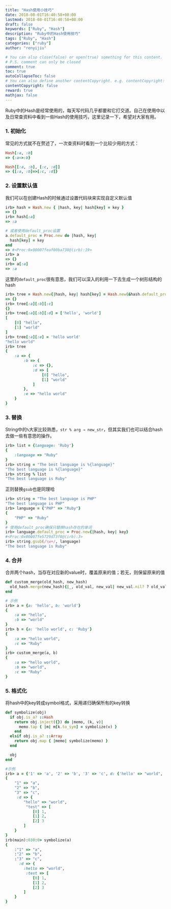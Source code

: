 ```yaml
---
title: "Hash使用小技巧"
date: 2018-08-01T16:40:58+08:00
lastmod: 2018-08-01T16:40:58+08:00
draft: false
keywords: ["Ruby", "Hash"]
description: "Ruby中的Hash使用技巧"
tags: ["Ruby", "Hash"]
categories: ["ruby"]
author: "renyijiu"

# You can also close(false) or open(true) something for this content.
# P.S. comment can only be closed
comment: true
toc: true
autoCollapseToc: false
# You can also define another contentCopyright. e.g. contentCopyright: "This is another copyright."
contentCopyright: false
reward: true
mathjax: false
---
```


Ruby中的Hash是经常使用的，每天写代码几乎都要和它打交道。自己在使用中以及日常查资料中看到一些Hash的使用技巧，这里记录一下，希望对大家有用。

<!--more-->

### 1. 初始化

常见的方式就不在赘述了，一次查资料时看到一个比较少用的方式：

```ruby
Hash[:a, :b]
=> {:a=>:b}

Hash[[:a, :b], [:c, :d]]
=> {[:a, :b]=>[:c, :d]}
```

### 2. 设置默认值

我们可以在创建Hash的时候通过设置代码块来实现自定义默认值

```ruby
irb> hash = Hash.new { |hash, key| hash[key] = key }
=> {}
irb> hash[:a]
=> :a

# 或者使用default_proc设置
a.default_proc = Proc.new do |hash, key|
  hash[key] = key
end
=> #<Proc:0x00007feaf00ba738@(irb):19>
irb> a
=> {}
irb> a[:a]
=> :a
```

这里的`default_proc`很有意思，我们可以深入的利用一下去生成一个树形结构的hash

```ruby
irb> tree = Hash.new{|hash, key| hash[key] = Hash.new(&hash.default_proc)}
=> {}
irb> tree[:a][:b][:c]
{}
irb> tree[:a][:b][:d] = ['hello', 'world']
[
    [0] "hello",
    [1] "world"
]
irb> tree[:a][:e] = 'hello world'
"hello world"
irb> tree
{
    :a => {
        :b => {
            :c => {},
            :d => [
                [0] "hello",
                [1] "world"
            ]
        },
        :e => "hello world"
    }
}
```

### 3. 替换

String中的`%`大家比较熟悉，`str % arg → new_str`，但其实我们也可以结合hash去做一些有意思的操作。

```ruby
irb> list = {language: 'Ruby'}
{
    :language => "Ruby"
}
irb> string = "The best language is %{language}"
"The best language is %{language}"
irb> string % list
"The best language is Ruby"	
```

正则替换`gsub`也是同理哈

```ruby
irb> string = "The best language is PHP"
"The best language is PHP"
irb> language = {"PHP" => "Ruby"}
{
    "PHP" => "Ruby"
}
# 使用default_proc确保只替换hash存在的单词
irb> language.default_proc = Proc.new{|hash, key| key}
#<Proc:0x00007fe5729d73f8@(irb):3>
irb> string.gsub(/\w+/, language)
"The best language is Ruby"
```

### 4. 合并

合并两个hash，当存在对应新的value时，覆盖原来的值；若无，则保留原来的值

```ruby
def custom_merge(old_hash, new_hash)
  old_hash.merge(new_hash){|_, old_val, new_val| new_val.nil? ? old_val : new_val}
end

# 示例
irb> a = {a: 'hello', b: 'world'}
{
    :a => "hello",
    :b => "world"
}
irb> b = {a: 'hello world', c: 'Ruby'}
{
    :a => "hello world",
    :c => "Ruby"
}
irb> custom_merge(a, b)
{
    :a => "hello world",
    :b => "world",
    :c => "Ruby"
}
```

### 5. 格式化

将hash中的key转成symbol格式，采用递归确保所有的key转换

```ruby
def symbolize(obj)
  if obj.is_a? ::Hash
    return obj.inject({}) do |memo, (k, v)|
      memo.tap { |m| m[k.to_sym] = symbolize(v) }
    end
  elsif obj.is_a? ::Array
    return obj.map { |memo| symbolize(memo) }
  end

  obj
end

#示例
irb> a = {'1' => 'a', '2' => 'b', '3' => 'c', d: {'hello' => "world", 'test' => [1, 2, 3]}}
{
    "1" => "a",
    "2" => "b",
    "3" => "c",
     :d => {
        "hello" => "world",
         "test" => [
            [0] 1,
            [1] 2,
            [2] 3
        ]
    }
}
irb(main):030:0> symbolize(a)
{
    :"1" => "a",
    :"2" => "b",
    :"3" => "c",
      :d => {
        :hello => "world",
         :test => [
            [0] 1,
            [1] 2,
            [2] 3
        ]
    }
}
```